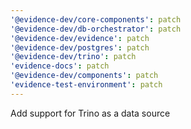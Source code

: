 ```yaml
---
'@evidence-dev/core-components': patch
'@evidence-dev/db-orchestrator': patch
'@evidence-dev/evidence': patch
'@evidence-dev/postgres': patch
'@evidence-dev/trino': patch
'evidence-docs': patch
'@evidence-dev/components': patch
'evidence-test-environment': patch
---
```


Add support for Trino as a data source
